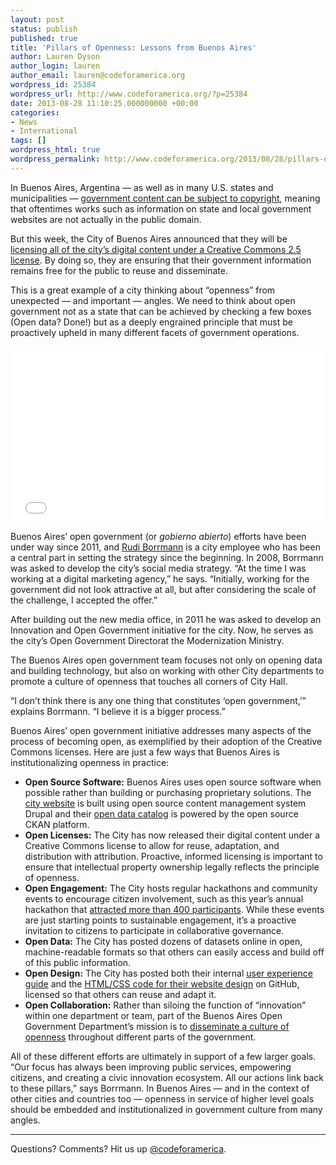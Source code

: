 ```yaml
---
layout: post
status: publish
published: true
title: 'Pillars of Openness: Lessons from Buenos Aires'
author: Lauren Dyson
author_login: lauren
author_email: lauren@codeforamerica.org
wordpress_id: 25384
wordpress_url: http://www.codeforamerica.org/?p=25384
date: 2013-08-28 11:10:25.000000000 +00:00
categories:
- News
- International
tags: []
wordpress_html: true
wordpress_permalink: http://www.codeforamerica.org/2013/08/28/pillars-of-openness-lessons-from-buenos-aires/
---
```


<p>In Buenos Aires, Argentina — as well as in many U.S. states and municipalities — <a href="http://nymuniblog.com/?p=2673">government content can be subject to copyright</a>, meaning that oftentimes works such as information on state and local government websites are not actually in the public domain.</p>
<p>But this week, the City of Buenos Aires announced that they will be <a href="http://www.buenosaires.gob.ar/noticias/la-ciudad-comparte-sus-contenidos-digitales">licensing all of the city’s digital content under a Creative Commons 2.5 license</a>. By doing so, they are ensuring that their government information remains free for the public to reuse and disseminate.</p>
<p>This is a great example of a city thinking about “openness” from unexpected — and important — angles. We need to think about open government not as a state that can be achieved by checking a few boxes (Open data? Done!) but as a deeply engrained principle that must be proactively upheld in many different facets of government operations.</p>
<p><iframe allowfullscreen="" frameborder="0" height="281" src="//player.vimeo.com/video/39003269?title=0&amp;byline=0&amp;portrait=0" width="500"></iframe></p>
<p>Buenos Aires’ open government (or <em>gobierno abierto</em>) efforts have been under way since 2011, and <a href="https://twitter.com/DonRudi">Rudi Borrmann</a> is a city employee who has been a central part in setting the strategy since the beginning. In 2008, Borrmann was asked to develop the city’s social media strategy. “At the time I was working at a digital marketing agency,” he says. “Initially, working for the government did not look attractive at all, but after considering the scale of the challenge, I accepted the offer.”</p>
<p>After building out the new media office, in 2011 he was asked to develop an Innovation and Open Government initiative for the city. Now, he serves as the city’s Open Government Directorat the Modernization Ministry.</p>
<p>The Buenos Aires open government team focuses not only on opening data and building technology, but also on working with other City departments to promote a culture of openness that touches all corners of City Hall.</p>
<p>“I don’t think there is any one thing that constitutes ‘open government,’” explains Borrmann. “I believe it is a bigger process.”</p>
<p>Buenos Aires’ open government initiative addresses many aspects of the process of becoming open, as exemplified by their adoption of the Creative Commons licenses. Here are just a few ways that Buenos Aires is institutionalizing openness in practice:</p>
<ul>
<li><strong>Open Source Software:</strong> Buenos Aires uses open source software when possible rather than building or purchasing proprietary solutions. The <a href="http://www.buenosaires.gob.ar/">city website</a> is built using open source content management system Drupal and their <a href="http://data.buenosaires.gob.ar/dataset">open data catalog</a> is powered by the open source CKAN platform.</li>
<li><strong>Open Licenses:</strong> The City has now released their digital content under a Creative Commons license to allow for reuse, adaptation, and distribution with attribution. Proactive, informed licensing is important to ensure that intellectual property ownership legally reflects the principle of openness.</li>
<li><strong>Open Engagement:</strong> The City hosts regular hackathons and community events to encourage citizen involvement, such as this year’s annual hackathon that <a href="http://gov30.typepad.com/design/2013/05/buenos-aires-city-leading-civic-hackathon-initiatives.html">attracted more than 400 participants</a>. While these events are just starting points to sustainable engagement, it’s a proactive invitation to citizens to participate in collaborative governance.</li>
<li><strong>Open Data:</strong> The City has posted dozens of datasets online in open, machine-readable formats so that others can easily access and build off of this public information.</li>
<li><strong>Open Design:</strong> The City has posted both their internal <a href="https://github.com/gcba/guiaux">user experience guide</a> and the <a href="https://github.com/gcba/BAstrap">HTML/CSS code for their website design</a> on GitHub, licensed so that others can reuse and adapt it.</li>
<li><strong>Open Collaboration:</strong> Rather than siloing the function of “innovation” within one department or team, part of the Buenos Aires Open Government Department’s mission is to <a href="http://codeforamerica.org/2012/06/21/open-government-in-buenos-aires/">disseminate a culture of openness</a> throughout different parts of the government.</li>
</ul>
<p>All of these different efforts are ultimately in support of a few larger goals. “Our focus has always been improving public services, empowering citizens, and creating a civic innovation ecosystem. All our actions link back to these pillars,” says Borrmann. In Buenos Aires — and in the context of other cities and countries too — openness in service of higher level goals should be embedded and institutionalized in government culture from many angles.</p>
<hr/>
<p>Questions? Comments? Hit us up <a href="http://twitter.com/codeforamerica" target="_blank">@codeforamerica</a>.</p>
